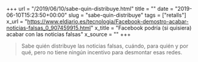 +++
url = "/2019/06/10/sabe-quin-distribuye.html"
title = ""
date = "2019-06-10T15:23:50+00:00"
slug = "sabe-quin-distribuye"
tags = ["retalls"]
x_url = "https://www.eldiario.es/tecnologia/Facebook-demostro-acabar-noticias-falsas_0_907459915.html"
x_title = "Facebook podría (si quisiera) acabar con las noticias falsas"
x_source = ""
+++


> Sabe quién distribuye las noticias falsas, cuándo, para quién y por qué, pero no tiene ningún incentivo para desmontar esas redes.
